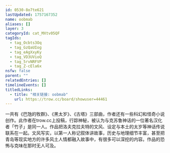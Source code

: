 ```yaml
---
id: 0530-8o7te621
lastUpdated: 1757167352
name: oobmab
aliases: []
layer: 3
categoryId: cat_MXtv05QF
tagIds:
  - tag_Ocbts3Oq
  - tag_GzQaUIog
  - tag_eAgXxyKy
  - tag_VD3UVioQ
  - tag_5rvNRFVP
  - tag_Z-cEla6x
nsfw: false
parent: ""
relatedEntries: []
timelineEvents: []
titledLinks:
  - title: "相关链接: oobmab"
    url: https://trow.cc/board/showuser=44461
---
```


一共有《巴虺的牧群》、《黑太岁》、《古塔》三部曲，作者还有一些科幻和怪奇小说创作。此作者在trow.cc上投稿，行踪神秘，被认为与克苏鲁神话的一位著名汉化者「竹子」是同一人。作品把洛夫克拉夫特的文风、设定与本土的太岁等神话传说联系在一起。文风写实，以第一人称记叙体讲故事，历史与地理细节丰富，甚至把青岛等现实地方的许多风土人情都融入故事中，有很多可以深挖的内容。作品的恐怖与克味在那时无人可及。